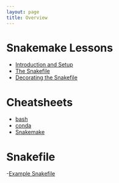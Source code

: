 ```yaml
---
layout: page
title: Overview
---
```


Snakemake Lessons
==================

- [Introduction and Setup](./snakemake_1.md)
- [The Snakefile](./snakemake_2.md)
- [Decorating the Snakefile](./snakemake_3.md)

Cheatsheets
==================

- [bash](./bash_cheatsheet.md)
- [conda](./conda_cheatsheet.md)
- [Snakemake](./snakemake_cheatsheet.md)

Snakefile
==================

-[Example Snakefile](./snakemake_tutorial_docs/Snakefile.py)

